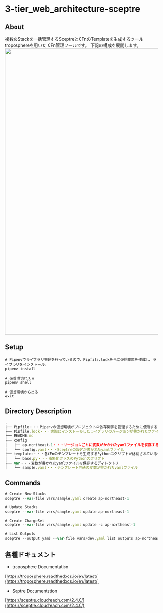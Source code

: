 # 3-tier_web_architecture-sceptre

## About
複数のStackを一括管理するSceptreとCFnのTemplateを生成するツールtroposphereを用いた
CFn管理ツールです。
下記の構成を展開します。
<img src="https://user-images.githubusercontent.com/44140439/97112670-fe72d000-1728-11eb-946a-9609c8da2996.png" width="692px" height="942px">

## Setup
```shell
# Pipenvでライブラリ管理を行っているので、Pipfile.lockを元に仮想環境を作成し、ライブラリをインストール。
pipenv install

# 仮想環境に入る
pipenv shell

# 仮想環境から出る
exit
```


## Directory Description
```jsx
.
├── Pipfile・・・Pipenvの仮想環境がプロジェクトの依存関係を管理するために使用するファイル
├── Pipfile.lock・・・実際にインストールしたライブラリのバージョンが書かれたファイル
├── README.md
├── config
│   ├── ap-northeast-1・・・リージョンごとに変数がかかれたyamlファイルを保存する
│   └── config.yaml・・・Sceptreの設定が書かれたyamlファイル
├── templates・・・各CFnのテンプレートを生成するPythonスクリプトが格納されているディレクトリ
│   └── base.py・・・抽象化クラスのPythonスクリプト
├── var・・・変数が書かれたyamlファイルを保存するディレクトリ
│   └── sample.yaml・・・テンプレート共通の変数が書かれたyamlファイル
```

## Commands

```jsx
# Create New Stacks
sceptre --var-file vars/sample.yaml create ap-northeast-1

# Update Stacks
sceptre --var-file vars/sample.yaml update ap-northeast-1

# Create ChangeSet
sceptre --var-file vars/sample.yaml update -c ap-northeast-1

# List Outputs
sceptre --output yaml --var-file vars/dev.yaml list outputs ap-northeast-1
```

## 各種ドキュメント

- troposphere Documentation

[https://troposphere.readthedocs.io/en/latest/](https://troposphere.readthedocs.io/en/latest/)

- Septre Documentation

[https://sceptre.cloudreach.com/2.4.0/](https://sceptre.cloudreach.com/2.4.0/)


